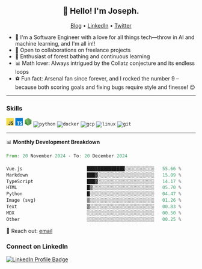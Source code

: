 <h2 align="center">👋 Hello! I'm Joseph.</h2>
<p align="center">
  <a href="https://ngugi-dev-blog-page.vercel.app/blog/">Blog</a> •
  <a href="https://www.linkedin.com/in/dev-joseph">LinkedIn</a> •
  <a href="#">Twitter</a> 
</p>


- 🔭 I'm a Software Engineer with a love for all things tech—throw in AI and machine learning, and I'm all in!!
- 💬 Open to collaborations on freelance projects
- 🌳 Enthusiast of forest bathing and continuous learning
- 📊 Math lover: Always intrigued by the Collatz conjecture and its endless loops
- ⚽ Fun fact: Arsenal fan since forever, and I rocked the number 9 – because both scoring goals and fixing bugs require style and finesse! 😉

-------


### Skills
<code><img height="20" alt="javascript" src="https://raw.githubusercontent.com/github/explore/80688e429a7d4ef2fca1e82350fe8e3517d3494d/topics/javascript/javascript.png"></code>
<code><img height="20" alt="typescript" src="https://raw.githubusercontent.com/github/explore/80688e429a7d4ef2fca1e82350fe8e3517d3494d/topics/typescript/typescript.png"></code>
<code><img height="20" alt="nodejs" src="https://raw.githubusercontent.com/github/explore/80688e429a7d4ef2fca1e82350fe8e3517d3494d/topics/nodejs/nodejs.png"></code>
<code><img height="20" alt="python" src="https://cdn.cdnlogo.com/logos/p/3/python.svg"></code>
<code><img height="20" alt="docker" src="https://cdn.worldvectorlogo.com/logos/docker.svg"></code>
<code><img height="20" alt="gcp" src="https://cdn.cdnlogo.com/logos/g/75/google-cloud.svg"></code>
<code><img height="20" alt="linux" src="https://cdn.cdnlogo.com/logos/l/21/linux-tux.svg"></code>
<code><img height="20" alt="git" src="https://cdn.worldvectorlogo.com/logos/git-icon.svg"></code>

-------

📊 **Monthly Development Breakdown**

<!--START_SECTION:waka-->

```rust
From: 20 November 2024 - To: 20 December 2024

Vue.js                        ██████████████░░░░░░░░░░░   55.66 %
Markdown                      ███▓░░░░░░░░░░░░░░░░░░░░░   15.09 %
TypeScript                    ███▓░░░░░░░░░░░░░░░░░░░░░   14.17 %
HTML                          █▒░░░░░░░░░░░░░░░░░░░░░░░   05.70 %
Python                        █░░░░░░░░░░░░░░░░░░░░░░░░   04.47 %
Image (svg)                   ▒░░░░░░░░░░░░░░░░░░░░░░░░   01.26 %
Text                          ▒░░░░░░░░░░░░░░░░░░░░░░░░   00.83 %
MDX                           ░░░░░░░░░░░░░░░░░░░░░░░░░   00.50 %
Other                         ░░░░░░░░░░░░░░░░░░░░░░░░░   00.25 %
```

<!--END_SECTION:waka-->

📧 Reach out: [email](mailto:josephngugi.dev@gmail.com)

### Connect on LinkedIn
[![LinkedIn Profile Badge](https://img.shields.io/badge/LinkedIn-2D9CDB?style=for-the-badge&logo=linkedin&logoColor=white)](https://www.linkedin.com/in/dev-joseph)
